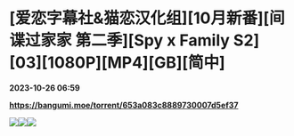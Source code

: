 # [爱恋字幕社&猫恋汉化组][10月新番][间谍过家家 第二季][Spy x Family S2][03][1080P][MP4][GB][简中]

**2023-10-26 06:59**

**https://bangumi.moe/torrent/653a083c8889730007d5ef37**

![](https://ptpimg.me/nose7a.jpg)![](https://i.loli.net/2021/03/19/Cp1BvFYEu5wVzkK.jpg)![](https://i.loli.net/2021/07/04/iqaOjKbPT3XNHY4.jpg)